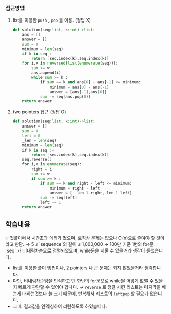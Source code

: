 ### 접근방법

1. list를 이용한 `push` , `pop` 을 이용. (정답 X)
    
    ```python
    def solution(seq:list, k:int)->list:
        ans = []
        answer = []
        sum = 0
        minimum = len(seq)
        if k in seq :
            return [seq.index(k),seq.index(k)]
        for i,v in reversed(list(enumerate(seq))):
            sum += v
            ans.append(i)
            while sum >= k :
                if sum == k and ans[0] - ans[-1] <= minimum:
                    minimum = ans[0] - ans[-1]
                    answer = [ans[-1],ans[0]]
                sum -= seq[ans.pop(0)]
        return answer
    ```
    
2. two pointers 접근 (정답 O)
    
    ```python
    def solution(seq:list, k:int)->list:
        answer = []
        sum = 0
        left = 0
        _len = len(seq)
        minimum = len(seq)
        if k in seq :+
            return [seq.index(k),seq.index(k)]
        seq.reverse()
        for i,v in enumerate(seq):
            right = i
            sum += v
            if sum >= k :
                if sum == k and right - left <= minimum:
                    minimum = right - left
                    answer = [ _len-1-right,_len-1-left]
                sum -= seq[left]
                left += 1
        return answer
    ```
    

## 학습내용

<aside>
💡 첫풀이에서 시간초과 에러가 떴으며, 로직상 문제는 없으나 O(n)으로 줄여야 할 것이라고 판단.
    → 5 ≤ `sequence`의 길이 ≤ 1,000,000 → 100만 기준 1번의 for문.
`seq` 가 비내림차순으로 정렬되었으며, while문을 지울 수 있을거라 생각이 들었습니다.

</aside>

- list를 이용한 풀이 방법이나, 2 pointers 나 큰 문제는 되지 않았을거라 생각합니다.
- 다만, 비내림차순임을 인식하고 단 한번의 for문으로 while을 어떻게 없앨 수 있을지 빠르게 판단할 수 있어야 합니다.
→ `reverse` 로 정렬 시킨 리스트는 마지막을 빼는게 더하는것보다 늘 크기 때문에, 반복해서 리스트의 `leftpop` 할 필요가 없습니다.
- 그 후 결과값을 인덱싱하여 리턴하도록 하였습니다.
